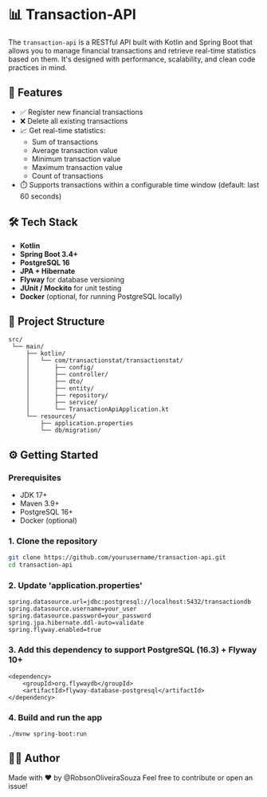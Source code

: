 # 📊 Transaction-API

The `transaction-api` is a RESTful API built with Kotlin and Spring Boot that allows you to manage financial transactions and retrieve real-time statistics based on them. It's designed with performance, scalability, and clean code practices in mind.

## 🚀 Features

- ✅ Register new financial transactions
- ❌ Delete all existing transactions
- 📈 Get real-time statistics:
    - Sum of transactions
    - Average transaction value
    - Minimum transaction value
    - Maximum transaction value
    - Count of transactions
- ⏱️ Supports transactions within a configurable time window (default: last 60 seconds)

## 🛠 Tech Stack

- **Kotlin**
- **Spring Boot 3.4+**
- **PostgreSQL 16**
- **JPA + Hibernate**
- **Flyway** for database versioning
- **JUnit / Mockito** for unit testing
- **Docker** (optional, for running PostgreSQL locally)

## 📂 Project Structure

```text
src/
 └── main/
     ├── kotlin/
     │   └── com/transactionstat/transactionstat/
     │       ├── config/
     │       ├── controller/
     │       ├── dto/
     │       ├── entity/
     │       ├── repository/
     │       ├── service/
     │       └── TransactionApiApplication.kt
     └── resources/
         ├── application.properties
         └── db/migration/
 ```

## ⚙️ Getting Started

### Prerequisites

- JDK 17+
- Maven 3.9+
- PostgreSQL 16+
- Docker (optional)

### 1. Clone the repository

```bash
git clone https://github.com/yourusername/transaction-api.git
cd transaction-api
```

### 2. Update 'application.properties'

```
spring.datasource.url=jdbc:postgresql://localhost:5432/transactiondb
spring.datasource.username=your_user
spring.datasource.password=your_password
spring.jpa.hibernate.ddl-auto=validate
spring.flyway.enabled=true
```

### 3. Add this dependency to support PostgreSQL (16.3) + Flyway 10+

```
<dependency>
    <groupId>org.flywaydb</groupId>
    <artifactId>flyway-database-postgresql</artifactId>
</dependency>
```

### 4. Build and run the app

```
./mvnw spring-boot:run
```

## 👨‍💻 Author

Made with ❤️ by @RobsonOliveiraSouza
Feel free to contribute or open an issue!
